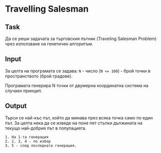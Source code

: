 # Travelling Salesman

## Task

Да се реши задачата за търговския пътник (Traveling Salesman Problem) чрез използване на генетичен алгоритъм.

## Input

За целта на програмата се задава: `N` - число (`N <= 100`) - брой точки в пространството (брой градове).

Програмата генерира N точки от двумерна координатна система на случаен принцип.

## Output

Търси се най-къс път, който да минава през всяка точка само по един път. За целта нека да се изведе на поне пет стъпки дължината на текущо най-добрия път в популацията.

    1. На 1-та генерация
    2. 2, 3, 4 - по избор
    3. 5 - след последната генерация.
